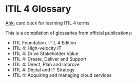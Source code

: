 # ITIL 4 Glossary
[Anki](https://apps.ankiweb.net) card deck for learning ITIL 4 terms.

This is a compilation of glossaries from official publications:
- ITIL Foundation. ITIL 4 Edition
- ITIL 4: High-velocity IT
- ITIL 4: Drive Stakeholder Value
- ITIL 4: Create, Deliver and Support
- ITIL 4: Direct, Plan and Improve
- ITIL 4: Digital and IT Strategy
- ITIL 4: Acquiring and managing cloud services
